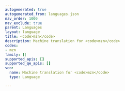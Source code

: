 ```yaml
---
autogenerated: true
autogenerated_from: languages.json
nav_order: 1000
nav_exclude: true
parent: Languages
layout: language
title: <code>mzn</code>
description: Machine translation for <code>mzn</code>
codes:
- mzn
family: []
supported_apis: []
supported_qe_apis: []
seo:
  name: Machine translation for <code>mzn</code>
  type: Language

---
```


